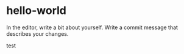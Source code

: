 # hello-world
In the editor, write a bit about yourself.
Write a commit message that describes your changes.

test